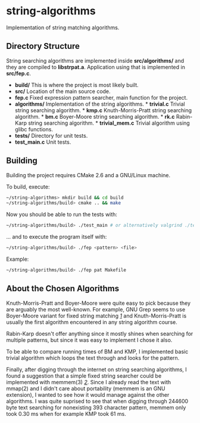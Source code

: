 string-algorithms
=================

Implementation of string matching algorithms.

Directory Structure
-------------------

String searching algorithms are implemented inside **src/algorithms/** and they
are compiled to **libstrpat.a**. Application using that is implemented in
**src/fep.c**.

*   **build/** This is where the project is most likely built.
*   **src/** Location of the main source code.
   *   **fep.c** Fixed expression pattern searcher, main function for the project.
   *   **algorithms/** Implementation of the string algorithms.
      *   **trivial.c** Trivial string searching algorithm.
      *   **kmp.c** Knuth-Morris-Pratt string searching algorithm.
      *   **bm.c** Boyer-Moore string searching algorithm.
      *   **rk.c** Rabin-Karp string searching algorithm.
      *   **trivial_mem.c** Trivial algorithm using glibc functions.
*   **tests/**  Directory for unit tests.
   * **test_main.c** Unit tests.

Building
--------

Building the project requires CMake 2.6 and a GNU/Linux machine.

To build, execute:
``` sh
~/string-algorithms> mkdir build && cd build
~/string-algorithms/build> cmake .. && make
```

Now you should be able to run the tests with:
``` sh
~/string-algorithms/build> ./test_main # or alternatively valgrind ./test_main
```

... and to execute the program itself with:
``` sh
~/string-algorithms/build> ./fep <pattern> <file>
```

Example:
``` sh
~/string-algorithms/build> ./fep pat Makefile
```

About the Chosen Algorithms
---------------------------

Knuth-Morris-Pratt and Boyer-Moore were quite easy to pick because they are
arguably the most well-known. For example, GNU Grep seems to use Boyer-Moore
variant for fixed string matching <cite>[1]</cite> and Knuth-Morris-Pratt is usually the first
algorithm encountered in any string algorithm course.

Rabin-Karp doesn't offer anything since it mostly shines when searching for
multiple patterns, but since it was easy to implement I chose it also.

To be able to compare running times of BM and KMP, I implemented basic trivial
algorithm which loops the text through and looks for the pattern.

Finally, after digging through the internet on string searching algorithms, I
found a suggestion that a simple fixed string searcher could be implemented with
memmem(3) <cite>[2]</cite>. Since I already read the text with mmap(2) and I didn't care about
portability (memmem is an GNU extension), I wanted to see how it would manage
against the other algorithms. I was quite suprised to see that when digging
through 244600 byte text searching for nonexisting 393 character pattern, memmem
only took 0.30 ms when for example KMP took 61 ms.

[1]:http://git.savannah.gnu.org/cgit/grep.git/tree/README
[2]:http://lists.freebsd.org/pipermail/freebsd-current/2010-August/019353.html
